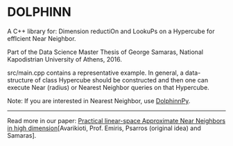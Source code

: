 # DOLPHINN
A C++ library for: Dimension reductiOn and LookuPs on a Hypercube for effIcient Near Neighbor.

Part of the Data Science Master Thesis of George Samaras, National Kapodistrian University of Athens, 2016.

src/main.cpp contains a representative example. In general, a data-structure of class Hypercube should be constructed and then one can execute Near (radius) or Nearest Neighbor queries on that Hypercube.

Note: If you are interested in Nearest Neighbor, use [DolphinnPy](https://github.com/ipsarros/DolphinnPy).

---

Read more in our paper: [Practical linear-space Approximate Near Neighbors in high dimension](https://arxiv.org/pdf/1612.07405.pdf)[Avarikioti, Prof. Emiris, Psarros (original idea) and Samaras].
